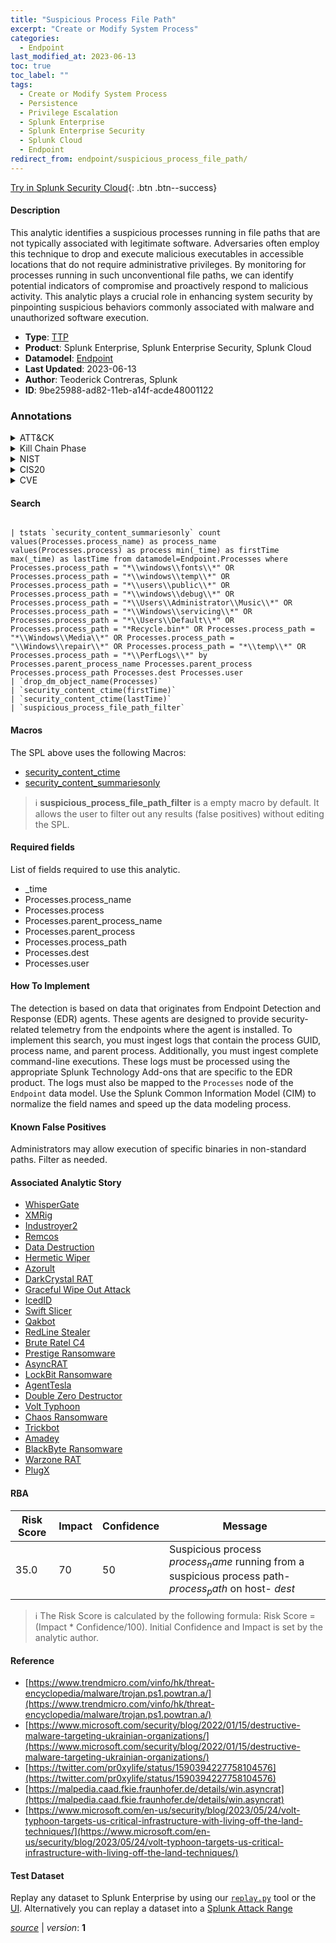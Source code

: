 ```yaml
---
title: "Suspicious Process File Path"
excerpt: "Create or Modify System Process"
categories:
  - Endpoint
last_modified_at: 2023-06-13
toc: true
toc_label: ""
tags:
  - Create or Modify System Process
  - Persistence
  - Privilege Escalation
  - Splunk Enterprise
  - Splunk Enterprise Security
  - Splunk Cloud
  - Endpoint
redirect_from: endpoint/suspicious_process_file_path/
---
```




[Try in Splunk Security Cloud](https://www.splunk.com/en_us/cyber-security.html){: .btn .btn--success}

#### Description

This analytic identifies a suspicious processes running in file paths that are not typically associated with legitimate software. Adversaries often employ this technique to drop and execute malicious executables in accessible locations that do not require administrative privileges. By monitoring for processes running in such unconventional file paths, we can identify potential indicators of compromise and proactively respond to malicious activity. This analytic plays a crucial role in enhancing system security by pinpointing suspicious behaviors commonly associated with malware and unauthorized software execution.

- **Type**: [TTP](https://github.com/splunk/security_content/wiki/Detection-Analytic-Types)
- **Product**: Splunk Enterprise, Splunk Enterprise Security, Splunk Cloud
- **Datamodel**: [Endpoint](https://docs.splunk.com/Documentation/CIM/latest/User/Endpoint)
- **Last Updated**: 2023-06-13
- **Author**: Teoderick Contreras, Splunk
- **ID**: 9be25988-ad82-11eb-a14f-acde48001122

### Annotations
<details>
  <summary>ATT&CK</summary>

<div markdown="1">

#### [ATT&CK](https://attack.mitre.org/)

| ID          | Technique   | Tactic         |
| ----------- | ----------- |--------------- |
| [T1543](https://attack.mitre.org/techniques/T1543/) | Create or Modify System Process | Persistence, Privilege Escalation |

</div>
</details>


<details>
  <summary>Kill Chain Phase</summary>

<div markdown="1">

* Installation
* Exploitation


</div>
</details>


<details>
  <summary>NIST</summary>

<div markdown="1">

* DE.CM



</div>
</details>

<details>
  <summary>CIS20</summary>

<div markdown="1">

* CIS 10



</div>
</details>

<details>
  <summary>CVE</summary>

<div markdown="1">


</div>
</details>


#### Search

```

| tstats `security_content_summariesonly` count values(Processes.process_name) as process_name values(Processes.process) as process min(_time) as firstTime max(_time) as lastTime from datamodel=Endpoint.Processes where Processes.process_path = "*\\windows\\fonts\\*" OR Processes.process_path = "*\\windows\\temp\\*" OR Processes.process_path = "*\\users\\public\\*" OR Processes.process_path = "*\\windows\\debug\\*" OR Processes.process_path = "*\\Users\\Administrator\\Music\\*" OR Processes.process_path = "*\\Windows\\servicing\\*" OR Processes.process_path = "*\\Users\\Default\\*" OR Processes.process_path = "*Recycle.bin*" OR Processes.process_path = "*\\Windows\\Media\\*" OR Processes.process_path = "\\Windows\\repair\\*" OR Processes.process_path = "*\\temp\\*" OR Processes.process_path = "*\\PerfLogs\\*" by Processes.parent_process_name Processes.parent_process Processes.process_path Processes.dest Processes.user 
| `drop_dm_object_name(Processes)` 
| `security_content_ctime(firstTime)` 
| `security_content_ctime(lastTime)` 
| `suspicious_process_file_path_filter`
```

#### Macros
The SPL above uses the following Macros:
* [security_content_ctime](https://github.com/splunk/security_content/blob/develop/macros/security_content_ctime.yml)
* [security_content_summariesonly](https://github.com/splunk/security_content/blob/develop/macros/security_content_summariesonly.yml)

> :information_source:
> **suspicious_process_file_path_filter** is a empty macro by default. It allows the user to filter out any results (false positives) without editing the SPL.



#### Required fields
List of fields required to use this analytic.
* _time
* Processes.process_name
* Processes.process
* Processes.parent_process_name
* Processes.parent_process
* Processes.process_path
* Processes.dest
* Processes.user



#### How To Implement
The detection is based on data that originates from Endpoint Detection and Response (EDR) agents. These agents are designed to provide security-related telemetry from the endpoints where the agent is installed. To implement this search, you must ingest logs that contain the process GUID, process name, and parent process. Additionally, you must ingest complete command-line executions. These logs must be processed using the appropriate Splunk Technology Add-ons that are specific to the EDR product. The logs must also be mapped to the `Processes` node of the `Endpoint` data model. Use the Splunk Common Information Model (CIM) to normalize the field names and speed up the data modeling process.
#### Known False Positives
Administrators may allow execution of specific binaries in non-standard paths. Filter as needed.

#### Associated Analytic Story
* [WhisperGate](/stories/whispergate)
* [XMRig](/stories/xmrig)
* [Industroyer2](/stories/industroyer2)
* [Remcos](/stories/remcos)
* [Data Destruction](/stories/data_destruction)
* [Hermetic Wiper](/stories/hermetic_wiper)
* [Azorult](/stories/azorult)
* [DarkCrystal RAT](/stories/darkcrystal_rat)
* [Graceful Wipe Out Attack](/stories/graceful_wipe_out_attack)
* [IcedID](/stories/icedid)
* [Swift Slicer](/stories/swift_slicer)
* [Qakbot](/stories/qakbot)
* [RedLine Stealer](/stories/redline_stealer)
* [Brute Ratel C4](/stories/brute_ratel_c4)
* [Prestige Ransomware](/stories/prestige_ransomware)
* [AsyncRAT](/stories/asyncrat)
* [LockBit Ransomware](/stories/lockbit_ransomware)
* [AgentTesla](/stories/agenttesla)
* [Double Zero Destructor](/stories/double_zero_destructor)
* [Volt Typhoon](/stories/volt_typhoon)
* [Chaos Ransomware](/stories/chaos_ransomware)
* [Trickbot](/stories/trickbot)
* [Amadey](/stories/amadey)
* [BlackByte Ransomware](/stories/blackbyte_ransomware)
* [Warzone RAT](/stories/warzone_rat)
* [PlugX](/stories/plugx)




#### RBA

| Risk Score  | Impact      | Confidence   | Message      |
| ----------- | ----------- |--------------|--------------|
| 35.0 | 70 | 50 | Suspicious process $process_name$ running from a suspicious process path- $process_path$ on host- $dest$ |


> :information_source:
> The Risk Score is calculated by the following formula: Risk Score = (Impact * Confidence/100). Initial Confidence and Impact is set by the analytic author.


#### Reference

* [https://www.trendmicro.com/vinfo/hk/threat-encyclopedia/malware/trojan.ps1.powtran.a/](https://www.trendmicro.com/vinfo/hk/threat-encyclopedia/malware/trojan.ps1.powtran.a/)
* [https://www.microsoft.com/security/blog/2022/01/15/destructive-malware-targeting-ukrainian-organizations/](https://www.microsoft.com/security/blog/2022/01/15/destructive-malware-targeting-ukrainian-organizations/)
* [https://twitter.com/pr0xylife/status/1590394227758104576](https://twitter.com/pr0xylife/status/1590394227758104576)
* [https://malpedia.caad.fkie.fraunhofer.de/details/win.asyncrat](https://malpedia.caad.fkie.fraunhofer.de/details/win.asyncrat)
* [https://www.microsoft.com/en-us/security/blog/2023/05/24/volt-typhoon-targets-us-critical-infrastructure-with-living-off-the-land-techniques/](https://www.microsoft.com/en-us/security/blog/2023/05/24/volt-typhoon-targets-us-critical-infrastructure-with-living-off-the-land-techniques/)



#### Test Dataset
Replay any dataset to Splunk Enterprise by using our [`replay.py`](https://github.com/splunk/attack_data#using-replaypy) tool or the [UI](https://github.com/splunk/attack_data#using-ui).
Alternatively you can replay a dataset into a [Splunk Attack Range](https://github.com/splunk/attack_range#replay-dumps-into-attack-range-splunk-server)




[*source*](https://github.com/splunk/security_content/tree/develop/detections/endpoint/suspicious_process_file_path.yml) \| *version*: **1**